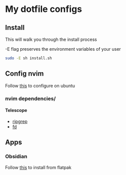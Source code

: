 # My dotfile configs

## Install

This will walk you through the install process

-E flag preserves the environment variables of your user

```bash
sudo -E sh install.sh
```

## Config nvim

Follow [this](https://stackoverflow.com/questions/77530952/how-to-fix-the-version-issue-between-neovim-and-lazyvim-on-ubuntu-20-or-22-versi) to configure on ubuntu

### nvim dependencies/

#### Telescope

- [ripgrep](https://github.com/BurntSushi/ripgrep)
- [fd](https://github.com/sharkdp/fd)

## Apps

### Obsidian

Follow [this](https://help.obsidian.md/Getting+started/Download+and+install+Obsidian#Install+Obsidian+using+Flatpak) to install from flatpak
